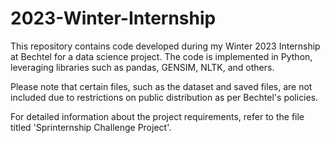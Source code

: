 # 2023-Winter-Internship
This repository contains code developed during my Winter 2023 Internship at Bechtel for a data science project. The code is implemented in Python, leveraging libraries such as pandas, GENSIM, NLTK, and others.

Please note that certain files, such as the dataset and saved files, are not included due to restrictions on public distribution as per Bechtel's policies.

For detailed information about the project requirements, refer to the file titled 'Sprinternship Challenge Project'.
